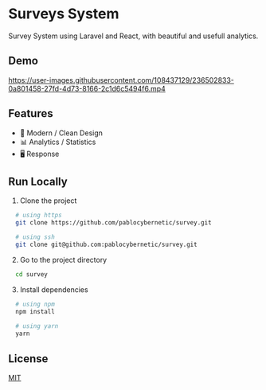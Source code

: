 
# Surveys System

Survey System using Laravel and React, with beautiful and usefull analytics.



## Demo

https://user-images.githubusercontent.com/108437129/236502833-0a801458-27fd-4d73-8166-2c1d6c5494f6.mp4
## Features

- 🌠 Modern / Clean Design
- 📊 Analytics / Statistics
- 🖥 Response


## Run Locally

1. Clone the project

```bash
  # using https 
  git clone https://github.com/pablocybernetic/survey.git

  # using ssh
  git clone git@github.com:pablocybernetic/survey.git

```

2. Go to the project directory

```bash
  cd survey
```

3. Install dependencies

```bash
  # using npm
  npm install
  
  # using yarn
  yarn
```


## License

[MIT](https://choosealicense.com/licenses/mit/)

